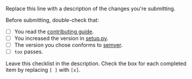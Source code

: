 Replace this line with a description of the changes you're submitting.

Before submitting, double-check that:
* [ ] You read the [contributing guide][contributing].
* [ ] You increased the version in [setup.py][setup].
* [ ] The version you chose conforms to [semver][semver].
* [ ] `tox` passes.

Leave this checklist in the description. Check the box for each completed item by replacing `[ ]` with `[x]`.

[contributing]: CONTRIBUTING.md
[semver]: https://semver.org/spec/v2.0.0.html
[setup]: setup.py
